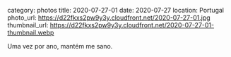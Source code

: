 category: photos 
title: 2020-07-27-01
date: 2020-07-27
location: Portugal
photo_url: https://d22fkxs2pw9y3y.cloudfront.net/2020-07-27-01.jpg
thumbnail_url: https://d22fkxs2pw9y3y.cloudfront.net/2020-07-27-01-thumbnail.webp

Uma vez por ano, mantém me sano. 